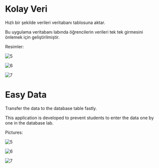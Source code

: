# Kolay Veri

Hızlı bir şekilde verileri veritabanı tablosuna aktar.

Bu uygulama veritabanı labında öğrencilerin verileri tek tek girmesini önlemek için geliştirilmiştir.

Resimler:

![5](https://user-images.githubusercontent.com/38917909/74288779-5bb32680-4d3e-11ea-8b92-a1947d732182.png)

![6](https://user-images.githubusercontent.com/38917909/74288788-5e158080-4d3e-11ea-8000-f06c4d944752.png)

![7](https://user-images.githubusercontent.com/38917909/74288791-6077da80-4d3e-11ea-8550-8fb65d7a9cf8.png)


# Easy Data

Transfer the data to the database table fastly.

This application is developed to prevent students to enter the data one by one in the database lab.

Pictures:

![5](https://user-images.githubusercontent.com/38917909/74288779-5bb32680-4d3e-11ea-8b92-a1947d732182.png)

![6](https://user-images.githubusercontent.com/38917909/74288788-5e158080-4d3e-11ea-8000-f06c4d944752.png)

![7](https://user-images.githubusercontent.com/38917909/74288791-6077da80-4d3e-11ea-8550-8fb65d7a9cf8.png)

